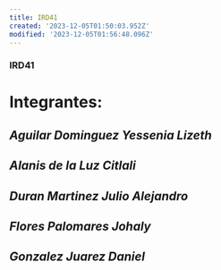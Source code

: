 ```yaml
---
title: IRD41
created: '2023-12-05T01:50:03.952Z'
modified: '2023-12-05T01:56:48.096Z'
---
```


### IRD41
# Integrantes:

## *Aguilar Dominguez Yessenia Lizeth*
## *Alanis de la Luz Citlali* 
## *Duran Martinez Julio Alejandro*
## *Flores Palomares Johaly*
## *Gonzalez Juarez Daniel*

